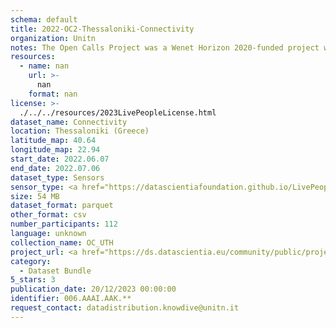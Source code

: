 ```yaml
---
schema: default
title: 2022-OC2-Thessaloniki-Connectivity
organization: Unitn
notes: The Open Calls Project was a Wenet Horizon 2020-funded project with the goal of developing a diversity-aware, machine-mediated paradigm for social interactions. It collected information on the diversity and social contribution activities of the students at the University of Thessaly (UTH) in Greece. The purpose of this research was to gather and study the diversity of students (in terms of subject and level of study, age, gender, personality traits, moral and social values, beliefs, and attitudes towards others and life) participating in social contribution activities. The i-Log application was used to collect sensor data and time diaries from participants over the course of the study. Two questionnaires were also administered to respondents to gather demographic, profiling data, and student career information.
resources:
  - name: nan
    url: >-
      nan
    format: nan
license: >-
  ./../../resources/2023LivePeopleLicense.html
dataset_name: Connectivity
location: Thessaloniki (Greece)
latitude_map: 40.64
longitude_map: 22.94
start_date: 2022.06.07
end_date: 2022.07.06
dataset_type: Sensors
sensor_type: <a href="https://datascientiafoundation.github.io/LivePeople/datasets/2022-OC2-Thessaloniki-Cellular%20Network/"> cellular network</a>, <a href="https://datascientiafoundation.github.io/LivePeople/datasets/2022-OC2-Thessaloniki-Wifi%20Networks%20Event/">wifi networks</a>, <a href="https://datascientiafoundation.github.io/LivePeople/datasets/2022-OC2-Thessaloniki-Wifi%20Event/">wifi</a>,  <a href="https://datascientiafoundation.github.io/LivePeople/datasets/2022-OC2-Thessaloniki-Bluetooth%20Normal%20Event/">bluetooth normal event</a>,  <a href="https://datascientiafoundation.github.io/LivePeople/datasets/2022-OC2-Thessaloniki-Bluetooth%20Low%20Energy%20Event/">bluetooth low energy event</a>
size: 54 MB
dataset_format: parquet
other_format: csv
number_participants: 112
language: unknown
collection_name: OC_UTH
project_url: <a href="https://ds.datascientia.eu/community/public/projects/1e465a20-1650-42f7-88d4-d7b1b8ed6bb4">https://ds.datascientia.eu/community/public/projects/1e465a20-1650-42f7-88d4-d7b1b8ed6bb4</a>
category:
  - Dataset Bundle
5_stars: 3
publication_date: 20/12/2023 00:00:00
identifier: 006.AAAI.AAK.**
request_contact: datadistribution.knowdive@unitn.it
---
```

